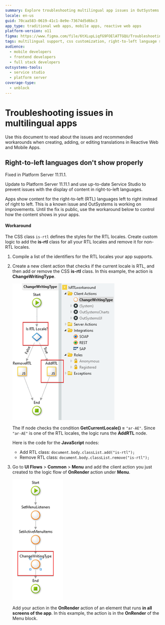 ```yaml
---
summary: Explore troubleshooting multilingual app issues in OutSystems 11 (O11), including right-to-left language display fixes.
locale: en-us
guid: 70caa583-0619-41c1-8e9e-73674d5d6bc3
app_type: traditional web apps, mobile apps, reactive web apps
platform-version: o11
figma: https://www.figma.com/file/6tXLupLiqfG9FOElATTGQU/Troubleshooting?node-id=3327:410
tags: multilingual support, css customization, right-to-left language support, platform server updates
audience:
  - mobile developers
  - frontend developers
  - full stack developers
outsystems-tools:
  - service studio
  - platform server
coverage-type:
  - unblock
---
```


# Troubleshooting issues in multilingual apps

Use this document to read about the issues and recommended workarounds when creating, adding, or editing translations in Reactive Web and Mobile Apps. 


## Right-to-left languages don't show properly

<div class="info" markdown="1">

Fixed in Platform Server 11.11.1. 

Update to Platform Server 11.11.1 and use up-to-date Service Studio to prevent issues with the display of content in right-to-left languages.

</div>

Apps show content for the right-to-left (RTL) languages left to right instead of right to left. This is a known issue and OutSystems is working on improvements. Until the fix is public, use the workaround below to control how the content shows in your apps.

#### Workaround

The CSS class `is-rtl` defines the styles for the RTL locales. Create custom logic to add the **is-rtl** class for all your RTL locales and remove it for non-RTL locales.

1.  Compile a list of the identifiers for the RTL locales your app supports.

1. Create a new client action that checks if the current locale is RTL, and then add or remove the CSS **is-rtl** class. In this example, the action is **ChangeWritingType**. 

    ![Screenshot of Service Studio showing the logic flow for adding the 'is-rtl' class to support right-to-left languages.](images/multilingual-ts-rtl-fix-ss.png "Service Studio Logic for RTL Fix")

    The If node checks the condition **GetCurrentLocale() =** `"ar-AE"`. Since `"ar-AE"` is one of the RTL locales, the logic runs the **AddRTL** node.

    Here is the code for the **JavaScript** nodes:

    * Add RTL class: `document.body.classList.add("is-rtl");` 
    * Remove RTL class: `document.body.classList.remove("is-rtl");`

1. Go to **UI Flows** > **Common** > **Menu** and add the client action you just created to the logic flow of **OnRender** action under **Menu**.

    ![Detailed view of the Service Studio logic flow with the 'ChangeWritingType' action highlighted to demonstrate where to insert the RTL fix in the Menu block.](images/multilingual-ts-rtl-fix-details-ss.png "Service Studio OnRender Action for RTL Fix")

    Add your action in the **OnRender** action of an element that runs **in all screens of the app**. In this example, the action is in the **OnRender** of the Menu block.